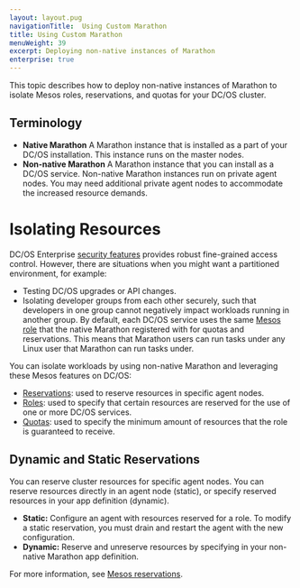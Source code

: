 ```yaml
---
layout: layout.pug
navigationTitle:  Using Custom Marathon
title: Using Custom Marathon
menuWeight: 39
excerpt: Deploying non-native instances of Marathon
enterprise: true
---
```


This topic describes how to deploy non-native instances of Marathon to isolate Mesos roles, reservations, and quotas for your DC/OS cluster.  

## Terminology

-  **Native Marathon** A Marathon instance that is installed as a part of your DC/OS installation. This instance runs on the master nodes.
-  **Non-native Marathon** A Marathon instance that you can install as a DC/OS service. Non-native Marathon instances run on private agent nodes. You may need additional private agent nodes to accommodate the increased resource demands.  

# Isolating Resources
DC/OS Enterprise [security features](/1.13/security/ent/) provides robust fine-grained access control. However, there are situations when you might want a partitioned environment, for example:

-  Testing DC/OS upgrades or API changes.
-  Isolating developer groups from each other securely, such that developers in one group cannot negatively impact workloads running in another group. By default, each DC/OS service uses the same [Mesos role](http://mesos.apache.org/documentation/latest/roles/) that the native Marathon registered with for quotas and reservations. This means that Marathon users can run tasks under any Linux user that Marathon can run tasks under.

You can isolate workloads by using non-native Marathon and leveraging these Mesos features on DC/OS:

-  [Reservations](http://mesos.apache.org/documentation/latest/reservation/): used to reserve resources in specific agent nodes.
-  [Roles](http://mesos.apache.org/documentation/latest/roles/): used to specify that certain resources are reserved for the use of one or more DC/OS services.
-  [Quotas](https://mesos.apache.org/documentation/latest/quota/): used to specify the minimum amount of resources that the role is guaranteed to receive.

## Dynamic and Static Reservations
You can reserve cluster resources for specific agent nodes. You can reserve resources directly in an agent node (static), or specify reserved resources in your app definition (dynamic).

-  **Static:** Configure an agent with resources reserved for a role. To modify a static reservation, you must drain and restart the agent with the new configuration.
-  **Dynamic:** Reserve and unreserve resources by specifying in your non-native Marathon app definition.

For more information, see [Mesos reservations](http://mesos.apache.org/documentation/latest/reservation/).
